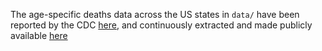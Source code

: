 The age-specific deaths data across the US states in ```data/``` have been reported by the CDC [here](https://data.cdc.gov/NCHS/Provisional-COVID-19-Death-Counts-by-Sex-Age-and-S/9bhg-hcku), and continuously extracted and made publicly available [here](https://github.com/rearc-data/covid-19-death-counts-sex-age-state)
